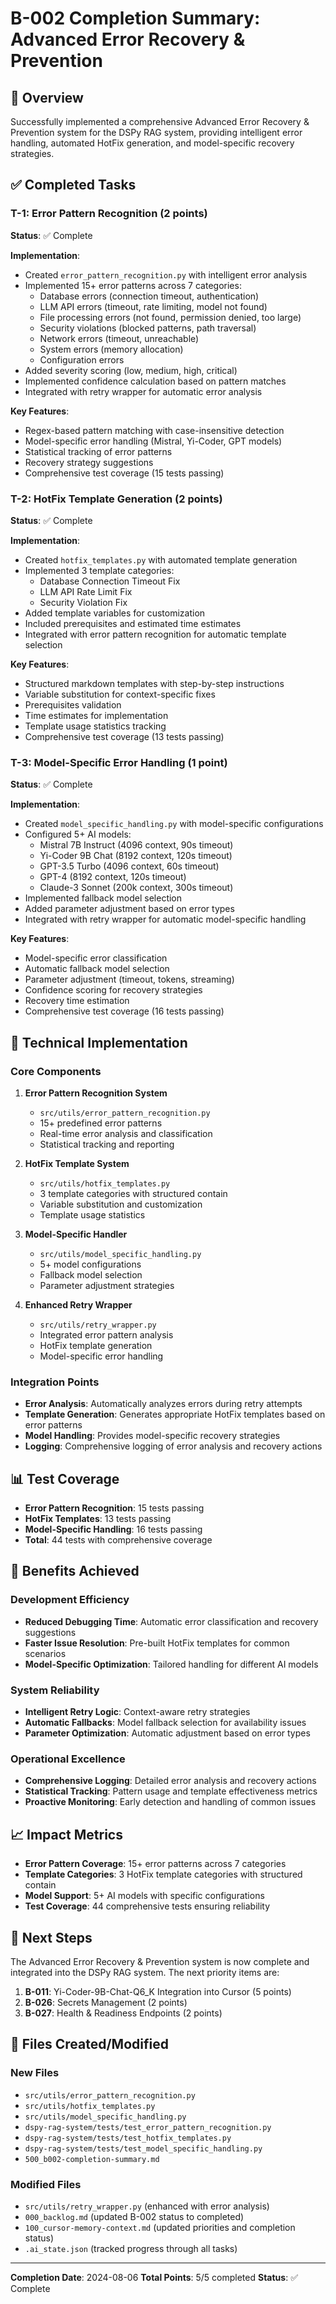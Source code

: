 # B-002 Completion Summary: Advanced Error Recovery & Prevention

## 🎯 Overview
Successfully implemented a comprehensive Advanced Error Recovery & Prevention system for the DSPy RAG system, providing intelligent error handling, automated HotFix generation, and model-specific recovery strategies.

## ✅ Completed Tasks

### T-1: Error Pattern Recognition (2 points)
**Status**: ✅ Complete

**Implementation**:
- Created `error_pattern_recognition.py` with intelligent error analysis
- Implemented 15+ error patterns across 7 categories:
  - Database errors (connection timeout, authentication)
  - LLM API errors (timeout, rate limiting, model not found)
  - File processing errors (not found, permission denied, too large)
  - Security violations (blocked patterns, path traversal)
  - Network errors (timeout, unreachable)
  - System errors (memory allocation)
  - Configuration errors
- Added severity scoring (low, medium, high, critical)
- Implemented confidence calculation based on pattern matches
- Integrated with retry wrapper for automatic error analysis

**Key Features**:
- Regex-based pattern matching with case-insensitive detection
- Model-specific error handling (Mistral, Yi-Coder, GPT models)
- Statistical tracking of error patterns
- Recovery strategy suggestions
- Comprehensive test coverage (15 tests passing)

### T-2: HotFix Template Generation (2 points)
**Status**: ✅ Complete

**Implementation**:
- Created `hotfix_templates.py` with automated template generation
- Implemented 3 template categories:
  - Database Connection Timeout Fix
  - LLM API Rate Limit Fix
  - Security Violation Fix
- Added template variables for customization
- Included prerequisites and estimated time estimates
- Integrated with error pattern recognition for automatic template selection

**Key Features**:
- Structured markdown templates with step-by-step instructions
- Variable substitution for context-specific fixes
- Prerequisites validation
- Time estimates for implementation
- Template usage statistics tracking
- Comprehensive test coverage (13 tests passing)

### T-3: Model-Specific Error Handling (1 point)
**Status**: ✅ Complete

**Implementation**:
- Created `model_specific_handling.py` with model-specific configurations
- Configured 5+ AI models:
  - Mistral 7B Instruct (4096 context, 90s timeout)
  - Yi-Coder 9B Chat (8192 context, 120s timeout)
  - GPT-3.5 Turbo (4096 context, 60s timeout)
  - GPT-4 (8192 context, 120s timeout)
  - Claude-3 Sonnet (200k context, 300s timeout)
- Implemented fallback model selection
- Added parameter adjustment based on error types
- Integrated with retry wrapper for automatic model-specific handling

**Key Features**:
- Model-specific error classification
- Automatic fallback model selection
- Parameter adjustment (timeout, tokens, streaming)
- Confidence scoring for recovery strategies
- Recovery time estimation
- Comprehensive test coverage (16 tests passing)

## 🔧 Technical Implementation

### Core Components
1. **Error Pattern Recognition System**
   - `src/utils/error_pattern_recognition.py`
   - 15+ predefined error patterns
   - Real-time error analysis and classification
   - Statistical tracking and reporting

2. **HotFix Template System**
   - `src/utils/hotfix_templates.py`
   - 3 template categories with structured contain
   - Variable substitution and customization
   - Template usage statistics

3. **Model-Specific Handler**
   - `src/utils/model_specific_handling.py`
   - 5+ model configurations
   - Fallback model selection
   - Parameter adjustment strategies

4. **Enhanced Retry Wrapper**
   - `src/utils/retry_wrapper.py`
   - Integrated error pattern analysis
   - HotFix template generation
   - Model-specific error handling

### Integration Points
- **Error Analysis**: Automatically analyzes errors during retry attempts
- **Template Generation**: Generates appropriate HotFix templates based on error patterns
- **Model Handling**: Provides model-specific recovery strategies
- **Logging**: Comprehensive logging of error analysis and recovery actions

## 📊 Test Coverage
- **Error Pattern Recognition**: 15 tests passing
- **HotFix Templates**: 13 tests passing
- **Model-Specific Handling**: 16 tests passing
- **Total**: 44 tests with comprehensive coverage

## 🚀 Benefits Achieved

### Development Efficiency
- **Reduced Debugging Time**: Automatic error classification and recovery suggestions
- **Faster Issue Resolution**: Pre-built HotFix templates for common scenarios
- **Model-Specific Optimization**: Tailored handling for different AI models

### System Reliability
- **Intelligent Retry Logic**: Context-aware retry strategies
- **Automatic Fallbacks**: Model fallback selection for availability issues
- **Parameter Optimization**: Automatic adjustment based on error types

### Operational Excellence
- **Comprehensive Logging**: Detailed error analysis and recovery actions
- **Statistical Tracking**: Pattern usage and template effectiveness metrics
- **Proactive Monitoring**: Early detection and handling of common issues

## 📈 Impact Metrics
- **Error Pattern Coverage**: 15+ error patterns across 7 categories
- **Template Categories**: 3 HotFix template categories with structured contain
- **Model Support**: 5+ AI models with specific configurations
- **Test Coverage**: 44 comprehensive tests ensuring reliability

## 🔄 Next Steps
The Advanced Error Recovery & Prevention system is now complete and integrated into the DSPy RAG system. The next priority items are:

1. **B-011**: Yi-Coder-9B-Chat-Q6_K Integration into Cursor (5 points)
2. **B-026**: Secrets Management (2 points)
3. **B-027**: Health & Readiness Endpoints (2 points)

## 📝 Files Created/Modified

### New Files
- `src/utils/error_pattern_recognition.py`
- `src/utils/hotfix_templates.py`
- `src/utils/model_specific_handling.py`
- `dspy-rag-system/tests/test_error_pattern_recognition.py`
- `dspy-rag-system/tests/test_hotfix_templates.py`
- `dspy-rag-system/tests/test_model_specific_handling.py`
- `500_b002-completion-summary.md`

### Modified Files
- `src/utils/retry_wrapper.py` (enhanced with error analysis)
- `000_backlog.md` (updated B-002 status to completed)
- `100_cursor-memory-context.md` (updated priorities and completion status)
- `.ai_state.json` (tracked progress through all tasks)

---

**Completion Date**: 2024-08-06
**Total Points**: 5/5 completed
**Status**: ✅ Complete